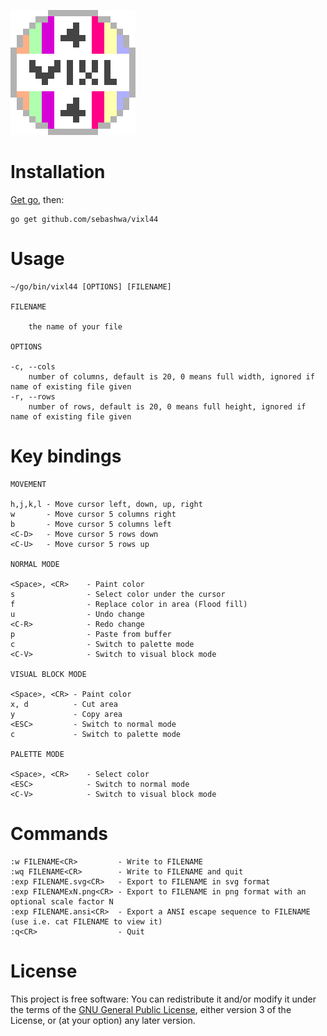 ![Logo](examples/logo.png)

# Installation

[Get go](https://golang.org/dl/), then:

```
go get github.com/sebashwa/vixl44
```

# Usage

```
~/go/bin/vixl44 [OPTIONS] [FILENAME]

FILENAME

    the name of your file

OPTIONS

-c, --cols
    number of columns, default is 20, 0 means full width, ignored if name of existing file given
-r, --rows
    number of rows, default is 20, 0 means full height, ignored if name of existing file given
```

# Key bindings

```
MOVEMENT

h,j,k,l - Move cursor left, down, up, right
w       - Move cursor 5 columns right
b       - Move cursor 5 columns left
<C-D>   - Move cursor 5 rows down
<C-U>   - Move cursor 5 rows up

NORMAL MODE

<Space>, <CR>    - Paint color
s                - Select color under the cursor
f                - Replace color in area (Flood fill)
u                - Undo change
<C-R>            - Redo change
p                - Paste from buffer
c                - Switch to palette mode
<C-V>            - Switch to visual block mode

VISUAL BLOCK MODE

<Space>, <CR> - Paint color
x, d          - Cut area
y             - Copy area
<ESC>         - Switch to normal mode
c             - Switch to palette mode

PALETTE MODE

<Space>, <CR>    - Select color
<ESC>            - Switch to normal mode
<C-V>            - Switch to visual block mode
```

# Commands

```
:w FILENAME<CR>         - Write to FILENAME
:wq FILENAME<CR>        - Write to FILENAME and quit
:exp FILENAME.svg<CR>   - Export to FILENAME in svg format
:exp FILENAMExN.png<CR> - Export to FILENAME in png format with an optional scale factor N
:exp FILENAME.ansi<CR>  - Export a ANSI escape sequence to FILENAME (use i.e. cat FILENAME to view it)
:q<CR>                  - Quit
```

# License

This project is free software: You can redistribute it and/or modify it under the terms of the [GNU General Public License](https://www.gnu.org/licenses/gpl.html), either version 3 of the License, or (at your option) any later version.
